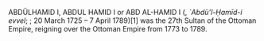 ABDÜLHAMID I, ABDUL HAMID I or ABD AL-HAMID I (, _`Abdü’l-Ḥamīd-i evvel_; ; 20 March 1725 – 7 April 1789)[1] was the 27th Sultan of the Ottoman Empire, reigning over the Ottoman Empire from 1773 to 1789.

